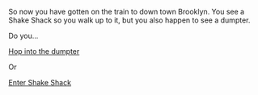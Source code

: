 So now you have gotten on the train to down town Brooklyn.
You see a Shake Shack so you walk up to it, but you also happen to see a dumpter.

Do you...

[Hop into the dumpter](hop-into-a-dumpster.md)

Or

[Enter Shake Shack](walk-into-Shake-Shack.md)
